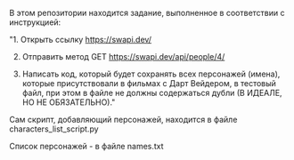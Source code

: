В этом репозитории находится задание, выполненное в соответствии с инструкцией:

"1. Открыть ссылку https://swapi.dev/

2. Отправить метод GET https://swapi.dev/api/people/4/

3. Написать код, который будет сохранять всех персонажей (имена), которые присутствовали в фильмах с Дарт Вейдером, 
в тестовый файл, при этом в файле не должны содержаться дубли (В ИДЕАЛЕ, НО НЕ ОБЯЗАТЕЛЬНО)."


Сам скрипт, добавляющий персонажей, находится в файле characters_list_script.py

Список персонажей - в файле names.txt
